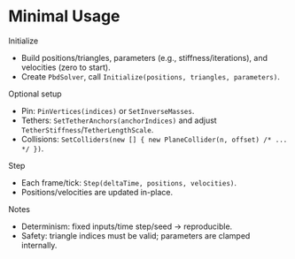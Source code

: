 Minimal Usage
=============

Initialize
- Build positions/triangles, parameters (e.g., stiffness/iterations), and velocities (zero to start).
- Create `PbdSolver`, call `Initialize(positions, triangles, parameters)`.

Optional setup
- Pin: `PinVertices(indices)` or `SetInverseMasses`.
- Tethers: `SetTetherAnchors(anchorIndices)` and adjust `TetherStiffness`/`TetherLengthScale`.
- Collisions: `SetColliders(new [] { new PlaneCollider(n, offset) /* ... */ })`.

Step
- Each frame/tick: `Step(deltaTime, positions, velocities)`.
- Positions/velocities are updated in-place.

Notes
- Determinism: fixed inputs/time step/seed → reproducible.
- Safety: triangle indices must be valid; parameters are clamped internally.

